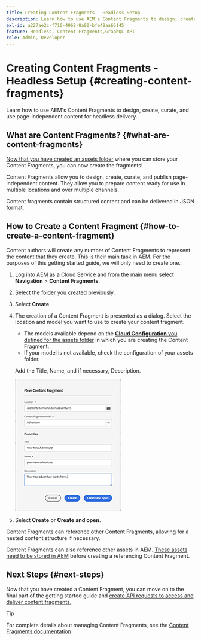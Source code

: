 ```yaml
---
title: Creating Content Fragments - Headless Setup
description: Learn how to use AEM's Content Fragments to design, create, curate, and use page-independent content for headless delivery.
exl-id: a227ae2c-f710-4968-8a00-bfe48aa66145
feature: Headless, Content Fragments,GraphQL API
role: Admin, Developer
---
```

# Creating Content Fragments - Headless Setup {#creating-content-fragments}

Learn how to use AEM's Content Fragments to design, create, curate, and use page-independent content for headless delivery.

## What are Content Fragments? {#what-are-content-fragments}

[Now that you have created an assets folder](create-assets-folder.md) where you can store your Content Fragments, you can now create the fragments!

Content Fragments allow you to design, create, curate, and publish page-independent content. They allow you to prepare content ready for use in multiple locations and over multiple channels.

Content fragments contain structured content and can be delivered in JSON format.

## How to Create a Content Fragment {#how-to-create-a-content-fragment}

Content authors will create any number of Content Fragments to represent the content that they create. This is their main task in AEM. For the purposes of this getting started guide, we will only need to create one.

1. Log into AEM as a Cloud Service and from the main menu select **Navigation** &gt; **Content Fragments**.

1. Select the [folder you created previously.](create-assets-folder.md)
1. Select **Create**.
1. The creation of a Content Fragment is presented as a dialog. 
   Select the location and model you want to use to create your content fragment.
   
   * The models available depend on the [**Cloud Configuration** you defined for the assets folder](create-assets-folder.md) in which you are creating the Content Fragment.
   * If your model is not available, check the configuration of your assets folder.

   Add the Title, Name, and if necessary, Description.

   ![Create New Content Fragment dialog](/help/sites-cloud/administering/content-fragments/assets/cfc-console-create.png)

1. Select **Create** or  **Create and open**.

Content Fragments can reference other Content Fragments, allowing for a nested content structure if necessary.

Content Fragments can also reference other assets in AEM. [These assets need to be stored in AEM](/help/assets/manage-digital-assets.md) before creating a referencing Content Fragment.

## Next Steps {#next-steps}

Now that you have created a Content Fragment, you can move on to the final part of the getting started guide and [create API requests to access and deliver content fragments.](create-api-request.md)

>[!TIP]
>
>For complete details about managing Content Fragments, see the [Content Fragments documentation](/help/sites-cloud/administering/content-fragments/overview.md)
